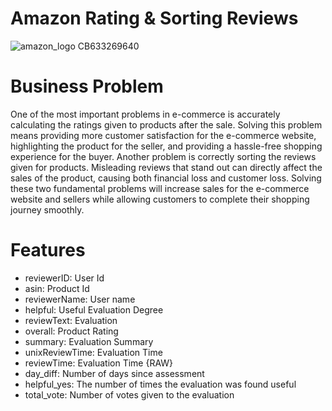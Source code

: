 # Amazon Rating & Sorting Reviews
![amazon_logo _CB633269640_](https://user-images.githubusercontent.com/83352965/209563633-bbd91bf1-3c7f-4c95-9249-da0e84b1dec2.png)
# Business Problem

One of the most important problems in e-commerce is accurately calculating the ratings given to products after the sale. Solving this problem means providing more customer satisfaction for the e-commerce website, highlighting the product for the seller, and providing a hassle-free shopping experience for the buyer. Another problem is correctly sorting the reviews given for products. Misleading reviews that stand out can directly affect the sales of the product, causing both financial loss and customer loss. Solving these two fundamental problems will increase sales for the e-commerce website and sellers while allowing customers to complete their shopping journey smoothly.

# Features
- reviewerID: User Id
- asin: Product Id
- reviewerName: User name 
- helpful: Useful Evaluation Degree
- reviewText: Evaluation
- overall: Product Rating
- summary: Evaluation Summary
- unixReviewTime: Evaluation Time
- reviewTime: Evaluation Time {RAW}
- day_diff: Number of days since assessment
- helpful_yes: The number of times the evaluation was found useful
- total_vote: Number of votes given to the evaluation
